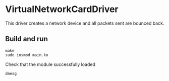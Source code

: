 # VirtualNetworkCardDriver
This driver creates a network device and all packets sent are bounced back.

## Build and run
```
make
sudo insmod main.ko
```
Check that the module successfully loaded
```
dmesg
```
